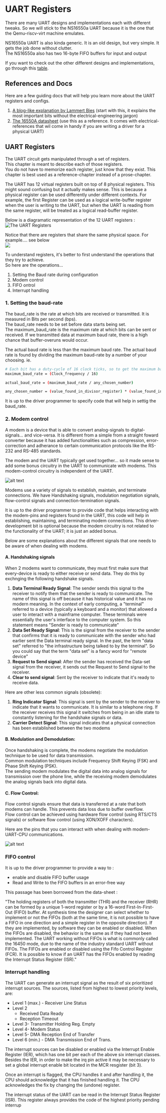 # UART Registers  

There are many UART designs and implementations each with different tweaks. So we will stick to the NS16550a UART because it is the one that the Qemu-riscv-virt machine emulates.  

NS16550a UART is also kinda generic. It is an old design, but very simple. It gets the job done without clutter.  
The NS16550a also has two 16-byte FIFO buffers for input and output  

If you want to check out the other different designs and implementations, go through this [table][other_uart_designs_and_implementations].  

## References and Docs
Here are a few guiding docs that will help you learn more about the UART registers and configs.  
1. [A blog-like explanation by Lammert Bies][simple-uart-blog] (start with this, it explains the most important bits without the electrical-engineering jargon)
2. [The 16550A datasheet][the-16550A-datasheet] (use this as a reference. It comes with electrical-references that wil come in handy if you are writing a driver for a physical UART)


## UART Registers
The UART circuit gets manipulated through a set of registers.  
This chapter is meant to describe each of those registers.  
You do not have to memorize each register, just know that they exist. This chapter is best used as a reference-chapter instead of a prose-chapter.  

The UART has 12 virtual registers built on top of 8 physical registers. This might sound confusing but it actually makes sense. This is because a physical register can be used differently under different contexts. For example, the first Register can be used as a logical write-buffer register when the user is writing to the UART, but when the UART is reading from the same register, will be treated as a logical read-buffer register.  

Below is a diagramatic representation of the 12 UART registers :    
![The UART Registers](./img/UART%20registers%20official%20DOCS.png)  


Notice that there are registers that share the same physical space. For example.... see below   
![](./img/UART_registers_expreted.png)  

To understand registers, it's better to first understand the operations that they try to achieve.  
So here are the operations...
1. Setting the Baud rate during configuration
2. Modem control
3. FIFO ontrol
4. Interrupt handling

### 1. Setting the baud-rate
The baud_rate is the rate at which bits are received or transmitted. It is measured in Bits per second (bps).  
The baud_rate needs to be set before data starts being set.  
The maximum_baud_rate is the maximum rate at which bits can be sent or received. If we transmitted data at maximum baud rate, there is a high chance that buffer-overuns would occur.  

The actual baud rate is less than the maximum baud rate. The actual baud rate is found by dividing the maximum baud-rate by a number of your choosing. ie.  
```bash
# Each bit has a duty-cycle of 16 clock ticks, so to get the maximum baud rate... we do...
maximum_baud_rate = (Clock_frequency / 16) 

actual_baud_rate = (maximum_baud_rate / any_chosen_number)  

any_chosen_number = (value_found_in_divisor_register) * (value_found_in_prescaler_register)
```  

It is up to the driver programmer to specify code that will help in settig the baud_rate.  


### 2. Modem control
A modem is a device that is able to convert analog-signals to digital-signals... and vice-versa. It is different from a simple from a straight foward converter because it has added functionalities such as compression, error-correction and adherance to certain communication protocols like the RS-232 and RS-485 standards.  

The modem and the UART typically get used together... so it made sense to add some bonus circuitry in the UART to communicate with modems. This modem-control circuitry is independent of the UART.  

![alt text](img/uart_modem_relation.png)  

Modems use a variety of signals to establish, maintain, and terminate connections. We have Handshaking signals, modulation negotiation signals, flow-control signals and connection-termination signals.  

It is up to the driver programmer to provide code that helps interacting with the modem-pins and registers found in the UART, this code will help in establishing, maintaining, and terminating  modem connections. This driver-development bit is optional because the modem circuitry is not related to the functionality of the UART; it is just an added bonus.  

Below are some explanations about the different signals that one needs to be aware of when dealing with modems.  

#### A. Handshaking signals
When 2 modems want to communicate, they must first make sure that every-device is ready to either receive or send data. They do this by exchnging the following handshake signals.  
1. **Data Terminal Ready Signal**: The sender sends this signal to the receiver to notify them that the sender is ready to communicate. The name of this signal is off because it has historical value and it has no modern meaning. In the context of early computing, a "terminal" referred to a device (typically a keyboard and a monitor) that allowed a user to interact with a mainframe computer. These terminals were essentially the user's interface to the computer system. So this statement means "Sender is ready to communicate"
2. **Data Set Ready Signal**: This is the signal from the receiver to the sender that confirms that it is ready to communicate with the sender who had earlier sent the Data terminal ready signal. In the past, the term "data set" referred to "the infrastructure being talked to by the terminal". So you could say that the term "data set" is a fancy word for "remote device"
3. **Request to Send signal**: After the sender has received the Data-set signal from the receiver, it sends out the Request to Send signal to the receiver.  
4. **Clear to send signal**: Sent by the receiver to indicate that it's ready to receive data.

Here are other less common signals (obsolete):  
   1. **Ring Indicator Signal**: This signal is sent by the sender to the receiver to indicate that it wants to communicate. It is similar to a telephone ring. If the receiver receives this signal it switches from being in an idle state to constantly listening for the handshake signals or data.  
   2. **Carrier Detect Signal**: This signal indicates that a physical connection has been established between the two modems 


#### B. Modulation and Demodulation:

Once handshaking is complete, the modems negotiate the modulation technique to be used for data transmission.  
Common modulation techniques include Frequency Shift Keying (FSK) and Phase Shift Keying (PSK).  
The sending modem modulates the digital data into analog signals for transmission over the phone line, while the receiving modem demodulates the analog signals back into digital data.  

#### C.  Flow Control:

Flow control signals ensure that data is transferred at a rate that both modems can handle. This prevents data loss due to buffer overflow.  
Flow control can be achieved using hardware flow control (using RTS/CTS signals) or software flow control (using XON/XOFF characters).

Here are the pins that you can interact with when dealing with modem-UART-CPU communications.  

![alt text](img/UART_schematic_diagram_modem_pins_highlighted.png)  




### FIFO control  
It is up to the driver programmer to provide a way to :  
- enable and disable FIFO buffer usage
- Read and Write to the FIFO buffers in an error-free way

This passage has been borrowed from the data-sheet : 

"The holding registers of both the transmitter (THR) and the receiver (RHR) can be formed by a unique 1-word register or by a 16-word First-In-First-Out (FIFO) buffer. At synthesis time the designer can select whether to implement or not the FIFOs (both at the same time, it is not possible to have a FIFO in one direction and a simple register in the opposite direction). If they are implemented, by software they can be enabled or disabled. When the FIFOs are disabled, the behavior is the same as if they had not been implemented. The UART working without FIFOs is what is commonly called the 16450 mode, due to the name of the industry standard UART without FIFOs. The FIFOs are enabled or disabled using the Fifo Control Register (FCR). It is possible to know if an UART has the FIFOs enabled by reading the Interrupt Status Register (ISR)."  


### Interrupt handling

The UART can generate an interrupt signal as the result of six prioritized interrupt sources. The sources, listed from highest to lowest priority levels, are:  
- Level 1 (max.) - Receiver Line Status
- Level 2
  - Received Data Ready
  - Reception Timeout
- Level 3- Transmitter Holding Reg. Empty
- Level 4- Modem Status
- Level 5- DMA Reception End of Transfer
- Level 6 (min.) - DMA Transmission End of Trans.

The interrupt sources can be disabled or enabled via the Interrupt Enable Register (IER), which has one bit per each of the above six interrupt classes. Besides the IER, in order to make the irq pin active it may be necessary to set a global interrupt enable bit located in the MCR resgister (bit 3).

Once an interrupt is flagged, the CPU handles it and after handling it, the CPU should acknowledge that it has finished handling it. The CPU acknowledges the fix by changing the (undone) register.  

The interrupt status of the UART can be read in the Interrupt Status Register (ISR). This register always provides the code of the highest priority pending interrup


<!-- The software that interacts with the UART 16550A can...
1. Adjust the speed of both the receiver and transmitter
2. Configure character width
3. Configure data-frame format
4. Activate both the transmitter-buffer and receiver-buffer
5. Set the 16-byte buffers to either FIFO or non_FIFO -->


<!-- There are two 16-byte buffers that come with the circuitry. These buffers are not part of the control registers. They are also NOT part of the data-buffer register(which is only one-byte long). They are independent physical buffers that can be activated or deactiated by the software during the initial configuration of the UART.   -->



[other_uart_designs_and_implementations]: https://en.wikipedia.org/wiki/Universal_asynchronous_receiver-transmitter#UART_models  
[simple-uart-blog]: https://www.lammertbies.nl/comm/info/serial-uart  
[the-16550A-datasheet]: http://caro.su/msx/ocm_de1/16550.pdf

